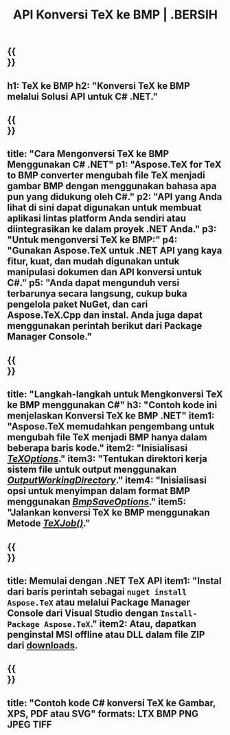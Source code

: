 ﻿---
translation: true
template: /_templates/_conversion-child-net.md
title: API Konversi TeX ke BMP | .BERSIH
description: Fungsi konversi TeX ke BMP. Integrasikan pustaka .NET lokal ini ke dalam proyek Anda atau gunakan aplikasi lintas platform untuk mengonversi TeX ke BMP.
keywords: tex ke bmp api net, tex2bmp mengintegrasikan c#
url: /net/conversion/tex-to-bmp/
family: tex
platformtag: net
feature: conversion
informat: TEX
outformat: BMP
otherformats: PNG JPEG TIFF PDF SVG XPS
---

{{<section banner>}}
---
h1: TeX ke BMP
h2: "Konversi TeX ke BMP melalui Solusi API untuk C# .NET."
---

{{<section overview>}}
---
title: "Cara Mengonversi TeX ke BMP Menggunakan C# .NET"
p1: "Aspose.TeX for TeX to BMP converter mengubah file TeX menjadi gambar BMP dengan menggunakan bahasa apa pun yang didukung oleh C#."
p2: "API yang Anda lihat di sini dapat digunakan untuk membuat aplikasi lintas platform Anda sendiri atau diintegrasikan ke dalam proyek .NET Anda."
p3: "Untuk mengonversi TeX ke BMP:"
p4: "Gunakan Aspose.TeX untuk .NET API yang kaya fitur, kuat, dan mudah digunakan untuk manipulasi dokumen dan API konversi untuk C#."
p5: "Anda dapat mengunduh versi terbarunya secara langsung, cukup buka pengelola paket NuGet, dan cari Aspose.TeX.Cpp dan instal. Anda juga dapat menggunakan perintah berikut dari Package Manager Console."
---

{{<section feature1>}}
---
title: "Langkah-langkah untuk Mengkonversi TeX ke BMP menggunakan C#"
h3: "Contoh kode ini menjelaskan Konversi TeX ke BMP .NET"
item1: "Aspose.TeX memudahkan pengembang untuk mengubah file TeX menjadi BMP hanya dalam beberapa baris kode."
item2: "Inisialisasi [*TeXOptions*](https://reference.aspose.com/tex/net/aspose.tex/texoptions/)."
item3: "Tentukan direktori kerja sistem file untuk output menggunakan [*OutputWorkingDirectory*](https://reference.aspose.com/tex/net/aspose.tex/texoptions/outputworkingdirectory/)."
item4: "Inisialisasi opsi untuk menyimpan dalam format BMP menggunakan [*BmpSaveOptions*](https://reference.aspose.com/tex/net/aspose.tex.presentation.image/bmpsaveoptions/)."
item5: "Jalankan konversi TeX ke BMP menggunakan Metode [*TeXJob()*](https://reference.aspose.com/tex/net/aspose.tex/texjob/)."
---

{{<section feature2>}}
---
title: Memulai dengan .NET TeX API
item1: "Instal dari baris perintah sebagai ```nuget install Aspose.TeX``` atau melalui Package Manager Console dari Visual Studio dengan ```Install-Package Aspose.TeX```."
item2: Atau, dapatkan penginstal MSI offline atau DLL dalam file ZIP dari [downloads](https://releases.aspose.com/tex/net).
---

{{<section widget>}}
---
title: "Contoh kode C# konversi TeX ke Gambar, XPS, PDF atau SVG"
formats: LTX BMP PNG JPEG TIFF
---